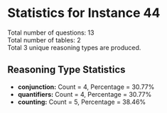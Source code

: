 # Statistics for Instance 44<br/>
Total number of questions: 13<br/>
Total number of tables: 2<br/>
Total 3 unique reasoning types are produced.<br/>
## Reasoning Type Statistics<br/>
- **conjunction:** Count = 4, Percentage = 30.77%<br/>
- **quantifiers:** Count = 4, Percentage = 30.77%<br/>
- **counting:** Count = 5, Percentage = 38.46%<br/>
